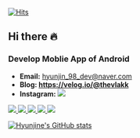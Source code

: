 <div align=left>	  
  
[![Hits](https://hits.seeyoufarm.com/api/count/incr/badge.svg?url=https%3A%2F%2Fgithub.com%2Fhyunjine&count_bg=%2379C83D&title_bg=%23555555&icon=&icon_color=%23E7E7E7&title=visitor&edge_flat=false)](https://hits.seeyoufarm.com)  
  
</div>

## Hi there 🔥

### Develop Moblie App of Android
* **Email:** hyunjin_98_dev@naver.com
* **Blog: https://velog.io/@thevlakk**
* **Instagram:** <a href="https://www.instagram.com/the.vlakk"><img src="https://img.shields.io/badge/-the.vlakk-red.svg"/>

<p align="left">
  <img src="https://img.shields.io/badge/Android-3DDC84?style=flat-square&logo=Android&logoColor=white"/>
  <img src="https://img.shields.io/badge/Kotlin-7F52FF?style=flat-square&logo=Kotlin&logoColor=white"/>
  <img src="https://img.shields.io/badge/Java-BB86FC?style=flat-square&logo=Java&logoColor=white"/>
  <img src="https://img.shields.io/badge/ReactiveX-B7178C?style=flat-square&logo=ReactiveX&logoColor=white"/>  
  <img src="https://img.shields.io/badge/Git-F05032?style=flat-square&logo=Git&logoColor=white"/>    
</p>

[![Hyunjine's GitHub stats](https://github-readme-stats.vercel.app/api?username=hyunjine)](https://github.com/anuraghazra/github-readme-stats)
